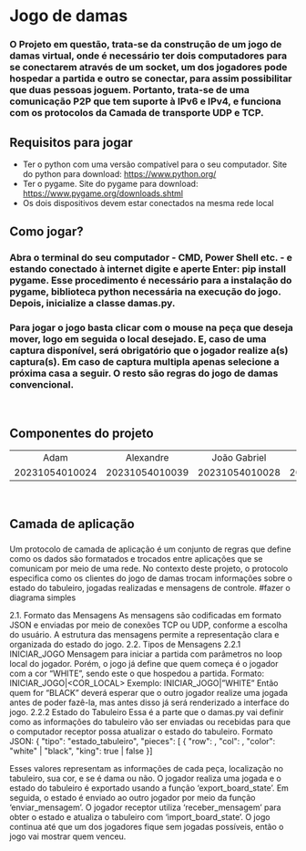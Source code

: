 # Jogo de damas
### O Projeto em questão, trata-se da construção de um jogo de damas virtual, onde é necessário ter dois computadores para se conectarem através de um socket, um dos jogadores pode hospedar a partida e outro se conectar, para assim possibilitar que duas pessoas joguem. Portanto, trata-se de uma comunicação P2P que tem suporte à IPv6 e IPv4, e funciona com os protocolos da Camada de transporte UDP e TCP.

## Requisitos para jogar
+ Ter o python com uma versão compatível para o seu computador. Site do python para download: https://www.python.org/
+ Ter o pygame. Site do pygame para download: https://www.pygame.org/downloads.shtml
+ Os dois dispositivos devem estar conectados na mesma rede local

## Como jogar?
### Abra o terminal do seu computador - CMD, Power Shell etc. - e estando conectado à internet digite e aperte Enter: pip install pygame. Esse procedimento é necessário para a instalação do pygame, biblioteca python necessária na execução do jogo. Depois, inicialize a classe damas.py.
### Para jogar o jogo basta clicar com o mouse na peça que deseja mover, logo em seguida o local desejado. E, caso de uma captura disponível, será obrigatório que o jogador realize a(s) captura(s). Em caso de captura multipla apenas selecione a próxima casa a seguir. O resto são regras do jogo de damas convencional.
<br>


## Componentes do projeto
<table>
 <tr align = "center">
  <td> Adam</td>
  <td>Alexandre</td>
  <td>João Gabriel</td>
  <td>Paulo César</td>
</tr>
<tr>
  <td>20231054010024</td>
  <td>20231054010039</td>
  <td>20231054010028</td>
  <td>20231054010026</td>
</tr>
</table> 
</br>

## Camada de aplicação 
### 
Um protocolo de camada de aplicação é um conjunto de regras que define como os dados são formatados e trocados entre aplicações que se comunicam por meio de uma rede. No contexto deste projeto, o protocolo especifica como os clientes do jogo de damas trocam informações sobre o estado do tabuleiro, jogadas realizadas e mensagens de controle.
#fazer o diagrama simples

2.1. Formato das Mensagens
As mensagens são codificadas em formato JSON e enviadas por meio de conexões TCP ou UDP, conforme a escolha do usuário. A estrutura das mensagens permite a representação clara e organizada do estado do jogo.
2.2. Tipos de Mensagens
2.2.1 INICIAR_JOGO
Mensagem para iniciar a partida com parâmetros no loop local do jogador. Porém, o jogo já define que quem começa é o jogador com a cor “WHITE”, sendo este o que hospedou a partida.
Formato: INICIAR_JOGO|<COR_LOCAL>
Exemplo: INICIAR_JOGO|”WHITE”
Então quem for “BLACK” deverá esperar que o outro jogador realize uma jogada antes de poder fazê-la, mas antes disso já será renderizado a interface do jogo.
2.2.2 Estado do Tabuleiro
Essa é a parte que o damas.py vai definir como as informações do tabuleiro vão ser enviadas ou recebidas para que o computador receptor possa atualizar o estado do tabuleiro.
Formato JSON:
{
  "tipo": "estado_tabuleiro",
  "pieces": [
	{
  	"row": <linha>,
  	"col": <coluna>,
  	"color": "white" | "black",
  	"king": true | false
	}]

Esses valores representam as informações de cada peça, localização no tabuleiro, sua cor, e se é dama ou não. O jogador realiza uma jogada e o estado do tabuleiro é exportado usando a função ‘export_board_state’. Em seguida, o estado é enviado ao outro jogador por meio da função ‘enviar_mensagem’. O jogador receptor utiliza ‘receber_mensagem’ para obter o estado e atualiza o tabuleiro com ‘import_board_state’. O jogo continua até que um dos jogadores fique sem jogadas possíveis, então o jogo vai mostrar quem venceu.
